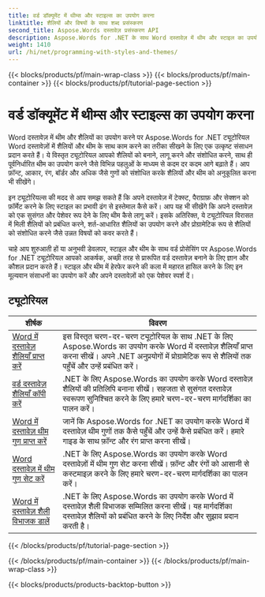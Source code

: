 ```yaml
---
title: वर्ड डॉक्यूमेंट में थीम्स और स्टाइल्स का उपयोग करना
linktitle: शैलियों और विषयों के साथ शब्द प्रसंस्करण
second_title: Aspose.Words दस्तावेज़ प्रसंस्करण API
description: Aspose.Words for .NET के साथ Word दस्तावेज़ में थीम और स्टाइल का उपयोग करने के बारे में जानें। चरण-दर-चरण ट्यूटोरियल और C# कोड नमूनों के साथ अपने Word दस्तावेज़ों में स्टाइल और थीम बनाने, लागू करने और अनुकूलित करने का तरीका जानें।
weight: 1410
url: /hi/net/programming-with-styles-and-themes/
---
```


{{< blocks/products/pf/main-wrap-class >}}
{{< blocks/products/pf/main-container >}}
{{< blocks/products/pf/tutorial-page-section >}}

# वर्ड डॉक्यूमेंट में थीम्स और स्टाइल्स का उपयोग करना

Word दस्तावेज़ में थीम और शैलियों का उपयोग करने पर Aspose.Words for .NET ट्यूटोरियल Word दस्तावेज़ों में शैलियों और थीम के साथ काम करने का तरीका सीखने के लिए एक उत्कृष्ट संसाधन प्रदान करते हैं। ये विस्तृत ट्यूटोरियल आपको शैलियों को बनाने, लागू करने और संशोधित करने, साथ ही पूर्वनिर्धारित थीम का उपयोग करने जैसे विभिन्न पहलुओं के माध्यम से कदम दर कदम आगे बढ़ाते हैं। आप फ़ॉन्ट, आकार, रंग, बॉर्डर और अधिक जैसे गुणों को संशोधित करके शैलियों और थीम को अनुकूलित करना भी सीखेंगे।

इन ट्यूटोरियल्स की मदद से आप समझ सकते हैं कि अपने दस्तावेज़ में टेक्स्ट, पैराग्राफ़ और सेक्शन को फ़ॉर्मेट करने के लिए स्टाइल का प्रभावी ढंग से इस्तेमाल कैसे करें। आप यह भी सीखेंगे कि अपने दस्तावेज़ को एक सुसंगत और पेशेवर रूप देने के लिए थीम कैसे लागू करें। इसके अतिरिक्त, ये ट्यूटोरियल विरासत में मिली शैलियों को प्रबंधित करने, शर्त-आधारित शैलियों का उपयोग करने और प्रोग्रामेटिक रूप से शैलियों को संशोधित करने जैसे उन्नत विषयों को कवर करते हैं।

चाहे आप शुरुआती हों या अनुभवी डेवलपर, स्टाइल और थीम के साथ वर्ड प्रोसेसिंग पर Aspose.Words for .NET ट्यूटोरियल आपको आकर्षक, अच्छी तरह से प्रारूपित वर्ड दस्तावेज़ बनाने के लिए ज्ञान और कौशल प्रदान करते हैं। स्टाइल और थीम में हेरफेर करने की कला में महारत हासिल करने के लिए इन मूल्यवान संसाधनों का उपयोग करें और अपने दस्तावेज़ों को एक पेशेवर स्पर्श दें।

 ## ट्यूटोरियल
| शीर्षक | विवरण |
| --- | --- |
| [Word में दस्तावेज़ शैलियाँ प्राप्त करें](./access-styles/) | इस विस्तृत चरण-दर-चरण ट्यूटोरियल के साथ .NET के लिए Aspose.Words का उपयोग करके Word में दस्तावेज़ शैलियाँ प्राप्त करना सीखें। अपने .NET अनुप्रयोगों में प्रोग्रामेटिक रूप से शैलियों तक पहुँचें और उन्हें प्रबंधित करें। |
| [वर्ड दस्तावेज़ शैलियाँ कॉपी करें](./copy-styles/) | .NET के लिए Aspose.Words का उपयोग करके Word दस्तावेज़ शैलियों की प्रतिलिपि बनाना सीखें। सहजता से सुसंगत दस्तावेज़ स्वरूपण सुनिश्चित करने के लिए हमारे चरण-दर-चरण मार्गदर्शिका का पालन करें। |
| [Word में दस्तावेज़ थीम गुण प्राप्त करें](./get-theme-properties/) | जानें कि Aspose.Words for .NET का उपयोग करके Word में दस्तावेज़ थीम गुणों तक कैसे पहुँचें और उन्हें कैसे प्रबंधित करें। हमारे गाइड के साथ फ़ॉन्ट और रंग प्राप्त करना सीखें। |
| [Word दस्तावेज़ में थीम गुण सेट करें](./set-theme-properties/) | .NET के लिए Aspose.Words का उपयोग करके Word दस्तावेज़ों में थीम गुण सेट करना सीखें। फ़ॉन्ट और रंगों को आसानी से कस्टमाइज़ करने के लिए हमारे चरण-दर-चरण मार्गदर्शिका का पालन करें। |
| [Word में दस्तावेज़ शैली विभाजक डालें](./insert-style-separator/) | .NET के लिए Aspose.Words का उपयोग करके Word में दस्तावेज़ शैली विभाजक सम्मिलित करना सीखें। यह मार्गदर्शिका दस्तावेज़ शैलियों को प्रबंधित करने के लिए निर्देश और सुझाव प्रदान करती है। |
{{< /blocks/products/pf/tutorial-page-section >}}

{{< /blocks/products/pf/main-container >}}
{{< /blocks/products/pf/main-wrap-class >}}

{{< blocks/products/products-backtop-button >}}
